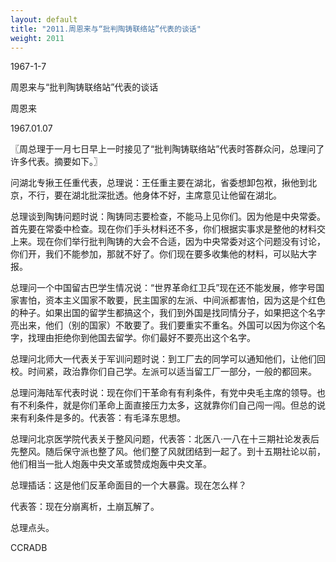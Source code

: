 ```yaml
---
layout: default
title: "2011.周恩来与“批判陶铸联络站”代表的谈话"
weight: 2011
---
```


1967-1-7

周恩来与“批判陶铸联络站”代表的谈话

周恩来

1967.01.07

〖周总理于一月七日早上一时接见了“批判陶铸联络站”代表时答群众问，总理问了许多代表。摘要如下。〗

问湖北专揪王任重代表，总理说：王任重主要在湖北，省委想卸包袱，揪他到北京，不行，要在湖北批深批透。他身体不好，主席意见让他留在湖北。

总理谈到陶铸问题时说：陶铸同志要检查，不能马上见你们。因为他是中央常委。首先要在常委中检查。现在你们手头材料还不多，你们根据实事求是整他的材料交上来。现在你们举行批判陶铸的大会不合适，因为中央常委对这个问题没有讨论，你们开，我们不能参加，那就不好了。你们现在要多收集他的材料，可以贴大字报。

总理问一个中国留古巴学生情况说：“世界革命红卫兵”现在还不能发展，修字号国家害怕，资本主义国家不敢要，民主国家的左派、中间派都害怕，因为这是个红色的种子。如果出国的留学生都搞这个，我们到外国是找同情分子，如果把这个名字亮出来，他们（别的国家）不敢要了。我们要重实不重名。外国可以因为你这个名字，找理由拒绝你到他国去留学。你们最好不要亮出这个名字。

总理问北师大一代表关于军训问题时说：到工厂去的同学可以通知他们，让他们回校。时间紧，政治靠你们自己学。左派可以适当留工厂一部分，一般的都回来。

总理问海陆军代表时说：现在你们干革命有有利条件，有党中央毛主席的领导。也有不利条件，就是你们革命上面直接压力太多，这就靠你们自己闯一闯。但总的说来有利条件是多的。代表答：有毛泽东思想。

总理问北京医学院代表关于整风问题，代表答：北医八·一八在十三期社论发表后先整风。随后保守派也整了风。他们整了风就团结到一起了。到十五期社论以前，他们相当一批人炮轰中央文革或赞成炮轰中央文革。

总理插话：这是他们反革命面目的一个大暴露。现在怎么样？

代表答：现在分崩离析，土崩瓦解了。

总理点头。

CCRADB

